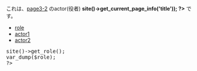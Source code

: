 

これは、[page3-2](./2.html) のactor(役者) <strong><?= htmlspecialchars($px->site()->get_current_page_info('title')); ?></strong> です。

- [role](./2.html)
- [actor1](./2-actor1.html)
- [actor2](./2-actor2.html)

<pre><?php
$role = $px->site()->get_role();
var_dump($role);
?></pre>
